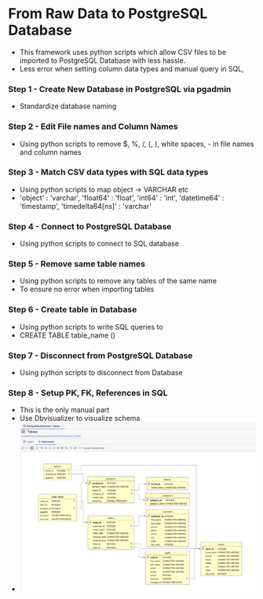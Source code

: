 # From Raw Data to PostgreSQL Database
- This framework uses python scripts which allow CSV files to be imported to PostgreSQL Database with less hassle.
- Less error when setting column data types and manual query in SQL, 
### Step 1 - Create New Database in PostgreSQL via pgadmin
- Standardize database naming 

### Step 2 - Edit File names and Column Names
- Using python scripts to remove $, %, /, (, ), white spaces, - in file names and column names

### Step 3 - Match CSV data types with SQL data types
- Using python scripts to map object -> VARCHAR etc
- 'object' : 'varchar',
    'float64' : 'float',
    'int64' : 'int',
    'datetime64' : 'timestamp',
    'timedelta64[ns]' : 'varchar'

### Step 4 - Connect to PostgreSQL Database 
- Using python scripts to connect to SQL database

### Step 5 - Remove same table names
- Using python scripts to remove any tables of the same name
- To ensure no error when importing tables

### Step 6 - Create table in Database
- Using python scripts to write SQL queries to
- CREATE TABLE table_name ()

### Step 7 - Disconnect from PostgreSQL Database
- Using python scripts to disconnect from Database

### Step 8 - Setup PK, FK, References in SQL
- This is the only manual part
- Use Dbvisualizer to visualize schema
- ![](https://github.com/muzzymoose/Data-Science-Projects/blob/main/My%20framework/Import%20CSV%20to%20PostgreSQL/dbvisualizer%20schemas.png)
